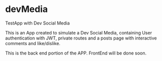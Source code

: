 # devMedia
TestApp with Dev Social Media

This is an App created to simulate a Dev Social Media, containing User authentication with JWT, private routes and a posts page with interactive comments and like/dislike.

This is the back end portion of the APP. FrontEnd will be done soon.
